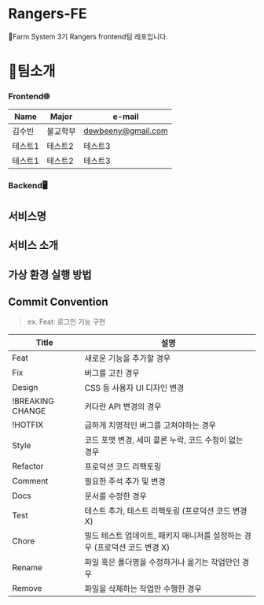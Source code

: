 # Rangers-FE
🌱Farm System 3기 Rangers frontend팀 레포입니다.

# 👋팀소개

### Frontend🌐

|Name|Major|e-mail|
|------|---|---|
|김수빈|불교학부|dewbeeny@gmail.com|
|테스트1|테스트2|테스트3|
|테스트1|테스트2|테스트3|

### Backend🖥️

## 서비스명

## 서비스 소개

## 가상 환경 실행 방법

## Commit Convention
> ex. Feat: 로그인 기능 구현

|Title|설명|
|------|---|
|Feat|새로운 기능을 추가할 경우|
|Fix|버그를 고친 경우|
|Design|CSS 등 사용자 UI 디자인 변경|
|!BREAKING CHANGE|커다란 API 변경의 경우|
|!HOTFIX|급하게 치명적인 버그를 고쳐야하는 경우|
|Style|코드 포맷 변경, 세미 콜론 누락, 코드 수정이 없는 경우|
|Refactor|프로덕션 코드 리팩토링|
|Comment|필요한 주석 추가 및 변경|
|Docs|문서를 수정한 경우|
|Test|테스트 추가, 테스트 리팩토링 (프로덕션 코드 변경 X)|
|Chore|빌드 테스트 업데이트, 패키지 매니저를 설정하는 경우 (프로덕션 코드 변경 X)|
|Rename|파일 혹은 폴더명을 수정하거나 옮기는 작업만인 경우|
|Remove|파일을 삭제하는 작업만 수행한 경우|
